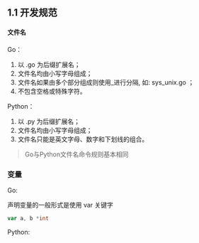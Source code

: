 ## 1.1 开发规范


#### 文件名
Go：
1. 以 .go 为后缀扩展名；
2. 文件名均由小写字母组成；
3. 文件名如果由多个部分组成则使用_进行分隔, 如: sys_unix.go ；
4. 不包含空格或特殊字符。

Python：
1. 以 .py 为后缀扩展名；
2. 文件名均由小写字母组成；
3. 文件名只能是英文字母、数字和下划线的组合。

> Go与Python文件名命令规则基本相同


### 变量
Go:

声明变量的一般形式是使用 var 关键字
```go
var a, b *int
```

Python:
